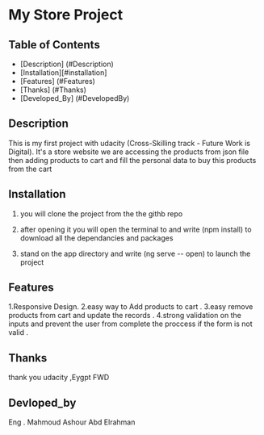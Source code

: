 # My Store Project

## Table of Contents

- [Description] (#Description)
- [Installation][#installation]
- [Features] (#Features)
- [Thanks] (#Thanks)
- [Developed_By] (#DevelopedBy)

## Description

This is my first project with udacity (Cross-Skilling track - Future Work is Digital). It's a store website we are accessing the products from json file then adding products to cart and fill the personal data to buy this products from the cart

## Installation

1. you will clone the project from the the githb repo

2. after opening it you will open the terminal to and write (npm install) to download all the dependancies and packages

3. stand on the app directory and write (ng serve -- open) to launch the project

## Features

1.Responsive Design.
2.easy way to Add products to cart .
3.easy remove products from cart and update the records .
4.strong validation on the inputs and prevent the user from complete the proccess if the form is not valid .

## Thanks

thank you udacity ,Eygpt FWD

## Devloped_by

Eng . Mahmoud Ashour Abd Elrahman

[def]: #Instal
